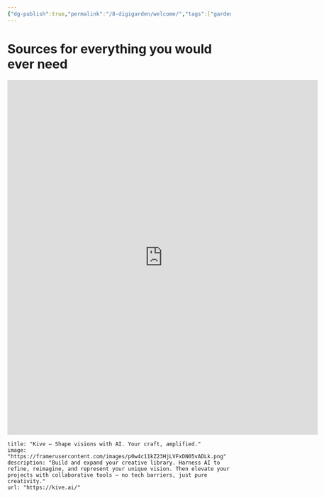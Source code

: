```yaml
---
{"dg-publish":true,"permalink":"/8-digigarden/welcome/","tags":["gardenEntry"],"noteIcon":"2"}
---
```


# Sources for everything you would ever need

<iframe 
    height="800" 
    width="700" 
    src="https://fmhy.net" 
    frameborder="1" 
    allowfullscreen 
    style="float: left; margin-right: 20px; border: none;">
</iframe>









<div style="clear: both;"></div>




























```embed
title: "Kive — Shape visions with AI. Your craft, amplified."
image: "https://framerusercontent.com/images/p0w4c11kZ23HjLVFxDN05vADLk.png"
description: "Build and expand your creative library. Harness AI to refine, reimagine, and represent your unique vision. Then elevate your projects with collaborative tools — no tech barriers, just pure creativity."
url: "https://kive.ai/"
```



